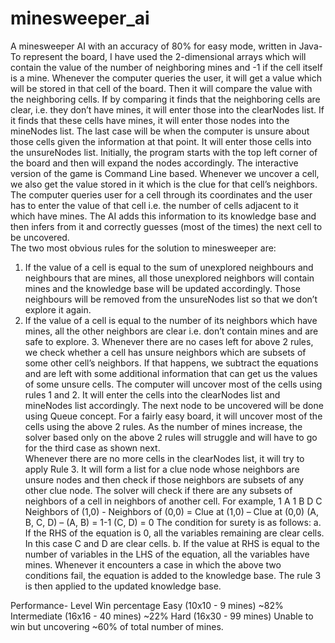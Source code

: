 # minesweeper_ai
A minesweeper AI with an accuracy of 80% for easy mode, written in Java- 
 To represent the board, I have used the 2-dimensional arrays which will contain the value of the number of neighboring mines and -1 if the cell itself is a mine. Whenever the computer queries the user, it will get a value which will be stored in that cell of the board. Then it will compare the value with the neighboring cells. If by comparing it finds that the neighboring cells are clear, i.e. they don’t have mines, it will enter those into the clearNodes list. If it finds that these cells have mines, it will enter those nodes into the mineNodes list. The last case will be when the computer is unsure about those cells given the information at that point. It will enter those cells into the unsureNodes list. Initially, the program starts with the top left corner of the board and then will expand the nodes accordingly. The interactive version of the game is Command Line based. 
Whenever we uncover a cell, we also get the value stored in it which is the clue for that cell’s neighbors. The computer queries user for a cell through its coordinates and the user has to enter the value of that cell i.e. the number of cells adjacent to it which have mines. The AI adds this information to its knowledge base and then infers from it and correctly guesses (most of the times) the next cell to be uncovered.   
The two most obvious rules for the solution to minesweeper are: 
1. If the value of a cell is equal to the sum of unexplored neighbours and neighbours that are mines, all those unexplored neighbors will contain mines and the knowledge base will be updated accordingly. Those neighbours will be removed from the unsureNodes list so that we don’t explore it again.  
2. If the value of a cell is equal to the number of its neighbors which have mines, all the other neighbors are clear i.e. don’t contain mines and are safe to explore.  3. Whenever there are no cases left for above 2 rules, we check whether a cell has unsure neighbors which are subsets of some other cell’s neighbors. If that happens, we subtract the equations and are left with some additional information that can get us the values of some unsure cells. 
The computer will uncover most of the cells using rules 1 and 2. It will enter the cells into the clearNodes list and mineNodes list accordingly. The next node to be uncovered will be done using Queue concept.
For a fairly easy board, it will uncover most of the cells using the above 2 rules. As the number of mines increase, the solver based only on the above 2 rules will struggle and will have to go for the third case as shown next.  
Whenever there are no more cells in the clearNodes list, it will try to apply Rule 3. It will form a list for a clue node whose neighbors are unsure nodes and then check if those neighbors are subsets of any other clue node. The solver will check if there are any subsets of neighbors of a cell in neighbors of another cell. 
For example,
1 A 
1 B 
D C 
Neighbors of (1,0) - Neighbors of (0,0) = Clue at (1,0) – Clue at (0,0) (A, B, C, D) – (A, B) = 1-1  (C, D) = 0
The condition for surety is as follows: a. If the RHS of the equation is 0, all the variables remaining are clear cells. In this case C and D are clear cells. b. If the value at RHS is equal to the number of variables in the LHS of the equation, all the variables have mines.  Whenever it encounters a case in which the above two conditions fail, the equation is added to the knowledge base. The rule 3 is then applied to the updated knowledge base.

Performance-
Level                                  Win percentage 
Easy (10x10 - 9 mines)                    ~82% 
Intermediate (16x16 - 40 mines)           ~22% 
Hard (16x30 - 99 mines)                Unable to win but uncovering ~60% of total number of mines. 
 
 

